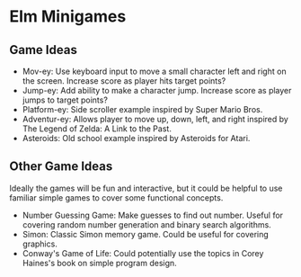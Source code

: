 # Elm Minigames

## Game Ideas

- Mov-ey: Use keyboard input to move a small character left and right on the
  screen. Increase score as player hits target points?
- Jump-ey: Add ability to make a character jump. Increase score as player jumps
  to target points?
- Platform-ey: Side scroller example inspired by Super Mario Bros.
- Adventur-ey: Allows player to move up, down, left, and right inspired by The
  Legend of Zelda: A Link to the Past.
- Asteroids: Old school example inspired by Asteroids for Atari.

## Other Game Ideas

Ideally the games will be fun and interactive, but it could be helpful to use
familiar simple games to cover some functional concepts.

- Number Guessing Game: Make guesses to find out number. Useful for covering
  random number generation and binary search algorithms.
- Simon: Classic Simon memory game. Could be useful for covering graphics.
- Conway's Game of Life: Could potentially use the topics in Corey Haines's
  book on simple program design.
